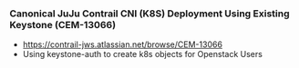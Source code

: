 ### Canonical JuJu Contrail CNI (K8S) Deployment Using Existing Keystone (CEM-13066)

* https://contrail-jws.atlassian.net/browse/CEM-13066
* Using keystone-auth to create k8s objects for Openstack Users